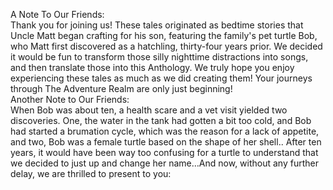 A Note To Our Friends:    
Thank you for joining us\! These tales originated as bedtime stories that Uncle Matt began crafting for his son, featuring the family's pet turtle Bob, who Matt first discovered as a hatchling, thirty-four years prior. We decided it would be fun to transform those silly nighttime distractions into songs, and then translate those into this Anthology. We truly hope you enjoy experiencing these tales as much as we did creating them\!  Your journeys through The Adventure Realm are only just beginning\!  
Another Note to Our Friends:  
When Bob was about ten, a health scare and a vet visit yielded two discoveries. One, the water in the tank had gotten a bit too cold, and Bob had started a brumation cycle, which was the reason for a lack of appetite, and two, Bob was a female turtle based on the shape of her shell..  After ten years, it would have been way too confusing for a turtle to understand that we decided to just up and change her name…And now, without any further delay, we are thrilled to present to you:
